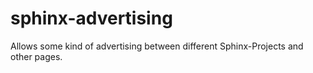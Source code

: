 # sphinx-advertising
Allows some kind of advertising between different Sphinx-Projects and other pages.
